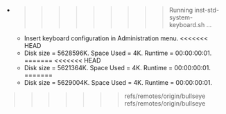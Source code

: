 * >>>>>>>>> Running inst-std-system-keyboard.sh ...
  * Insert keyboard configuration in Administration menu.
<<<<<<< HEAD
  * Disk size = 5628596K. Space Used = 4K. Runtime = 00:00:00:01.
=======
<<<<<<< HEAD
  * Disk size = 5621364K. Space Used = 4K. Runtime = 00:00:00:01.
=======
  * Disk size = 5629004K. Space Used = 4K. Runtime = 00:00:00:01.
>>>>>>> refs/remotes/origin/bullseye
>>>>>>> refs/remotes/origin/bullseye
